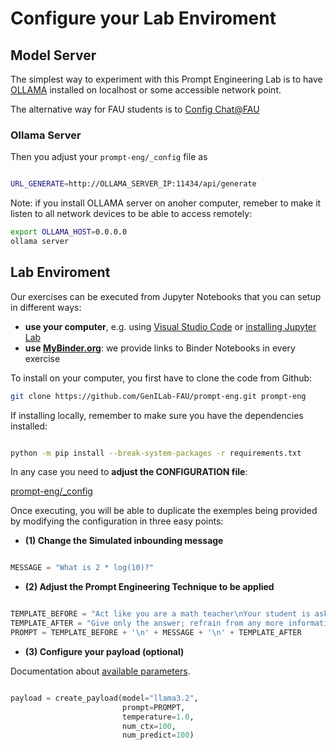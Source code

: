 # Configure your Lab Enviroment

## Model Server

The simplest way to experiment with this Prompt Engineering Lab is to have [OLLAMA](http://www.ollama.com) installed on localhost or some accessible network point.

The alternative way for FAU students is to [Config Chat@FAU](./CONFIG-FAU.md)

### Ollama Server

Then you adjust your `prompt-eng/_config` file as

```bash

URL_GENERATE=http://OLLAMA_SERVER_IP:11434/api/generate

```

Note: if you install OLLAMA server on anoher computer, remeber to make it listen to all network devices to be able to access remotely:

```bash
export OLLAMA_HOST=0.0.0.0
ollama server
```

## Lab Enviroment

Our exercises can be executed from Jupyter Notebooks that you can setup in different ways:
* **use your computer**, e.g. using [Visual Studio Code](https://code.visualstudio.com/docs/datascience/jupyter-notebooks) or [installing Jupyter Lab](https://jupyterlab.readthedocs.io/en/stable/getting_started/installation.html)
* **use [MyBinder.org](http://mybinder.org)**: we provide links to Binder Notebooks in every exercise


To install on your computer, you first have to clone the code from Github:

```bash
git clone https://github.com/GenILab-FAU/prompt-eng.git prompt-eng
```

If installing locally, remember to make sure you have the dependencies installed:

```bash

python -m pip install --break-system-packages -r requirements.txt

```

In any case you need to **adjust the CONFIGURATION file**:

[prompt-eng/_config](./prompt-eng/_config.example)

Once executing, you will be able to duplicate the exemples being provided by modifying the configuration in three easy points:

* **(1) Change the Simulated inbounding message**

```python

MESSAGE = "What is 2 * log(10)?"

```

* **(2) Adjust the Prompt Engineering Technique to be applied**

```python

TEMPLATE_BEFORE = "Act like you are a math teacher\nYour student is asking:"
TEMPLATE_AFTER = "Give only the answer; refrain from any more information"
PROMPT = TEMPLATE_BEFORE + '\n' + MESSAGE + '\n' + TEMPLATE_AFTER

```

* **(3) Configure your payload (optional)**

Documentation about [available parameters](https://github.com/ollama/ollama/blob/main/docs/api.md).

```python

payload = create_payload(model="llama3.2", 
                         prompt=PROMPT, 
                         temperature=1.0, 
                         num_ctx=100, 
                         num_predict=100)
```

